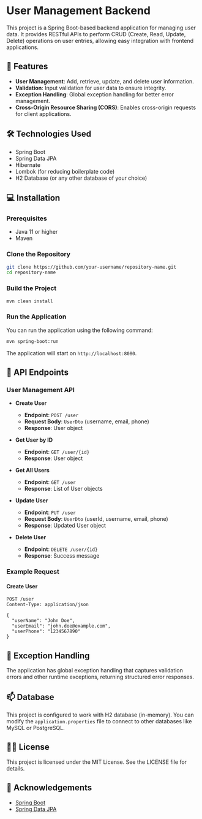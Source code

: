 # User Management Backend

This project is a Spring Boot-based backend application for managing user data. It provides RESTful APIs to perform CRUD (Create, Read, Update, Delete) operations on user entries, allowing easy integration with frontend applications.

## 🧐 Features

- **User Management**: Add, retrieve, update, and delete user information.
- **Validation**: Input validation for user data to ensure integrity.
- **Exception Handling**: Global exception handling for better error management.
- **Cross-Origin Resource Sharing (CORS)**: Enables cross-origin requests for client applications.

## 🛠️ Technologies Used

- Spring Boot
- Spring Data JPA
- Hibernate
- Lombok (for reducing boilerplate code)
- H2 Database (or any other database of your choice)

## 💻 Installation

### Prerequisites

- Java 11 or higher
- Maven

### Clone the Repository

```bash
git clone https://github.com/your-username/repository-name.git
cd repository-name
```

### Build the Project

```bash
mvn clean install
```

### Run the Application

You can run the application using the following command:

```bash
mvn spring-boot:run
```

The application will start on `http://localhost:8080`.

## 📄 API Endpoints

### User Management API

- **Create User**

  - **Endpoint**: `POST /user`
  - **Request Body**: `UserDto` (username, email, phone)
  - **Response**: User object

- **Get User by ID**

  - **Endpoint**: `GET /user/{id}`
  - **Response**: User object

- **Get All Users**

  - **Endpoint**: `GET /user`
  - **Response**: List of User objects

- **Update User**

  - **Endpoint**: `PUT /user`
  - **Request Body**: `UserDto` (userId, username, email, phone)
  - **Response**: Updated User object

- **Delete User**
  - **Endpoint**: `DELETE /user/{id}`
  - **Response**: Success message

### Example Request

#### Create User

```http
POST /user
Content-Type: application/json

{
  "userName": "John Doe",
  "userEmail": "john.doe@example.com",
  "userPhone": "1234567890"
}
```

## 🚀 Exception Handling

The application has global exception handling that captures validation errors and other runtime exceptions, returning structured error responses.

## 📫 Database

This project is configured to work with H2 database (in-memory). You can modify the `application.properties` file to connect to other databases like MySQL or PostgreSQL.

## 👨‍💻 License

This project is licensed under the MIT License. See the LICENSE file for details.

## 🤝 Acknowledgements

- [Spring Boot](https://spring.io/projects/spring-boot)
- [Spring Data JPA](https://spring.io/projects/spring-data-jpa)
